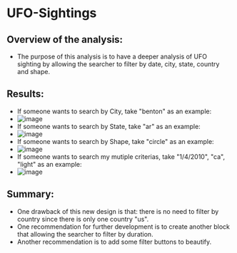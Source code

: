 # UFO-Sightings
## Overview of the analysis:
  - The purpose of this analysis is to have a deeper analysis of UFO sighting by allowing the searcher to filter by date, city, state, country and shape.
## Results:
  - If someone wants to search by City, take "benton" as an example:
  - ![image](https://user-images.githubusercontent.com/82785321/124391303-d74fa380-dca4-11eb-8a9d-23908a0919f0.png)
  - If someone wants to search by State, take "ar" as an example:
  - ![image](https://user-images.githubusercontent.com/82785321/124391315-e59dbf80-dca4-11eb-802b-98d17b30227c.png)
  - If someone wants to search by Shape, take "circle" as an example:
  - ![image](https://user-images.githubusercontent.com/82785321/124391328-f77f6280-dca4-11eb-8edd-4ffd3475411f.png)
  - If someone wants to search my mutiple criterias, take "1/4/2010", "ca", "light" as an example:
  - ![image](https://user-images.githubusercontent.com/82785321/124391464-94da9680-dca5-11eb-8c3b-22c61a2f99b5.png)
## Summary:
  - One drawback of this new design is that: there is no need to filter by country since there is only one country "us".
  - One recommendation for further development is to create another block that allowing the searcher to filter by duration.
  - Another recommendation is to add some filter buttons to beautify.
